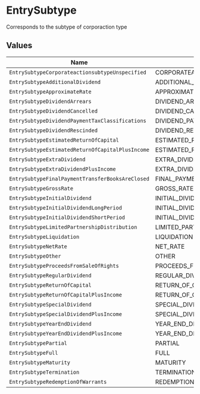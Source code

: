 # EntrySubtype

Corresponds to the subtype of corporaction type


## Values

| Name                                             | Value                                            |
| ------------------------------------------------ | ------------------------------------------------ |
| `EntrySubtypeCorporateactionsubtypeUnspecified`  | CORPORATEACTIONSUBTYPE_UNSPECIFIED               |
| `EntrySubtypeAdditionalDividend`                 | ADDITIONAL_DIVIDEND                              |
| `EntrySubtypeApproximateRate`                    | APPROXIMATE_RATE                                 |
| `EntrySubtypeDividendArrears`                    | DIVIDEND_ARREARS                                 |
| `EntrySubtypeDividendCancelled`                  | DIVIDEND_CANCELLED                               |
| `EntrySubtypeDividendPaymentTaxClassifications`  | DIVIDEND_PAYMENT_TAX_CLASSIFICATIONS             |
| `EntrySubtypeDividendRescinded`                  | DIVIDEND_RESCINDED                               |
| `EntrySubtypeEstimatedReturnOfCapital`           | ESTIMATED_RETURN_OF_CAPITAL                      |
| `EntrySubtypeEstimatedReturnOfCapitalPlusIncome` | ESTIMATED_RETURN_OF_CAPITAL_PLUS_INCOME          |
| `EntrySubtypeExtraDividend`                      | EXTRA_DIVIDEND                                   |
| `EntrySubtypeExtraDividendPlusIncome`            | EXTRA_DIVIDEND_PLUS_INCOME                       |
| `EntrySubtypeFinalPaymentTransferBooksAreClosed` | FINAL_PAYMENT_TRANSFER_BOOKS_ARE_CLOSED          |
| `EntrySubtypeGrossRate`                          | GROSS_RATE                                       |
| `EntrySubtypeInitialDividend`                    | INITIAL_DIVIDEND                                 |
| `EntrySubtypeInitialDividendLongPeriod`          | INITIAL_DIVIDEND_LONG_PERIOD                     |
| `EntrySubtypeInitialDividendShortPeriod`         | INITIAL_DIVIDEND_SHORT_PERIOD                    |
| `EntrySubtypeLimitedPartnershipDistribution`     | LIMITED_PARTNERSHIP_DISTRIBUTION                 |
| `EntrySubtypeLiquidation`                        | LIQUIDATION                                      |
| `EntrySubtypeNetRate`                            | NET_RATE                                         |
| `EntrySubtypeOther`                              | OTHER                                            |
| `EntrySubtypeProceedsFromSaleOfRights`           | PROCEEDS_FROM_SALE_OF_RIGHTS                     |
| `EntrySubtypeRegularDividend`                    | REGULAR_DIVIDEND                                 |
| `EntrySubtypeReturnOfCapital`                    | RETURN_OF_CAPITAL                                |
| `EntrySubtypeReturnOfCapitalPlusIncome`          | RETURN_OF_CAPITAL_PLUS_INCOME                    |
| `EntrySubtypeSpecialDividend`                    | SPECIAL_DIVIDEND                                 |
| `EntrySubtypeSpecialDividendPlusIncome`          | SPECIAL_DIVIDEND_PLUS_INCOME                     |
| `EntrySubtypeYearEndDividend`                    | YEAR_END_DIVIDEND                                |
| `EntrySubtypeYearEndDividendPlusIncome`          | YEAR_END_DIVIDEND_PLUS_INCOME                    |
| `EntrySubtypePartial`                            | PARTIAL                                          |
| `EntrySubtypeFull`                               | FULL                                             |
| `EntrySubtypeMaturity`                           | MATURITY                                         |
| `EntrySubtypeTermination`                        | TERMINATION                                      |
| `EntrySubtypeRedemptionOfWarrants`               | REDEMPTION_OF_WARRANTS                           |